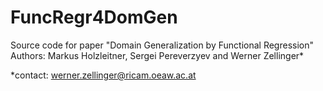 # FuncRegr4DomGen

Source code for paper "Domain Generalization by Functional Regression"
Authors: Markus Holzleitner, Sergei Pereverzyev and Werner Zellinger*


*contact: werner.zellinger@ricam.oeaw.ac.at
